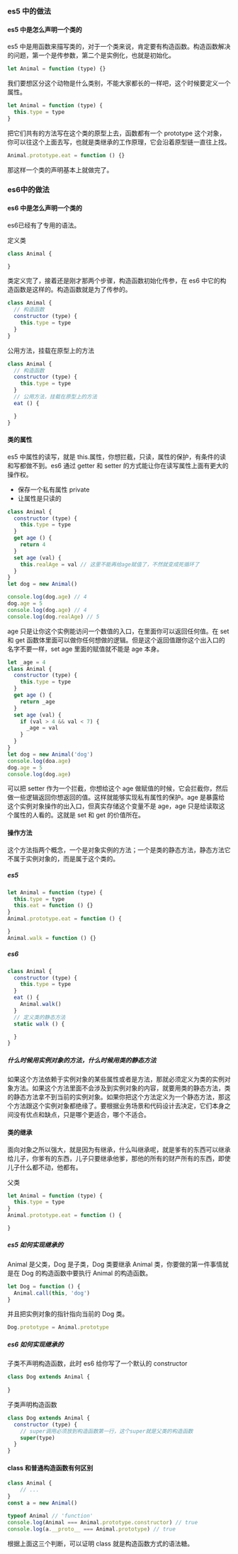 ### es5 中的做法

#### es5 中是怎么声明一个类的

es5 中是用函数来描写类的，对于一个类来说，肯定要有构造函数。构造函数解决的问题，第一个是传参数，第二个是实例化，也就是初始化。

```js
let Animal = function (type) {}
```

我们要想区分这个动物是什么类别，不能大家都长的一样吧，这个时候要定义一个属性。

```js
let Animal = function (type) {
  this.type = type
}
```

把它们共有的方法写在这个类的原型上去，函数都有一个 prototype 这个对象，你可以往这个上面去写，也就是类继承的工作原理，它会沿着原型链一直往上找。

```js
Animal.prototype.eat = function () {}
```

那这样一个类的声明基本上就做完了。



### es6中的做法

#### es6 中是怎么声明一个类的

es6已经有了专用的语法。

定义类

```js
class Animal {

}
```

类定义完了，接着还是刚才那两个步骤，构造函数初始化传参，在 es6 中它的构造函数是这样的。构造函数就是为了传参的。

```js
class Animal {
  // 构造函数
  constructor (type) { 
    this.type = type
  }
}
```

公用方法，挂载在原型上的方法

```js
class Animal {
  // 构造函数
  constructor (type) { 
    this.type = type
  }
  // 公用方法，挂载在原型上的方法
  eat () { 

  }
}
```

#### 类的属性

es5 中属性的读写，就是 this.属性，你想拦截，只读，属性的保护，有条件的读和写都做不到。es6 通过 getter 和 setter 的方式能让你在读写属性上面有更大的操作权。

* 保存一个私有属性 private
* 让属性是只读的

```js
class Animal {
  constructor (type) { 
    this.type = type
  }
  get age () {
    return 4
  }
  set age (val) {
    this.realAge = val // 这里不能再给age赋值了，不然就变成死循环了
  }
}
let dog = new Animal()

console.log(dog.age) // 4
dog.age = 5
console.log(dog.age) // 4
console.log(dog.realAge) // 5
```

age 只是让你这个实例能访问一个数值的入口，在里面你可以返回任何值。在 set 和 get 函数体里面可以做你任何想做的逻辑。但是这个返回值跟你这个出入口的名字不要一样，set age 里面的赋值就不能是 age 本身。

```js
let _age = 4
class Animal {
  constructor (type) { 
    this.type = type
  }
  get age () {
    return _age
  }
  set age (val) {
    if (val > 4 && val < 7) {
      _age = val
    }
  }
}
let dog = new Animal('dog')
console.log(doa.age)
dog.age = 5
console.log(dog.age)
```

可以把 setter 作为一个拦截，你想给这个 age 做赋值的时候，它会拦截你，然后做一些逻辑返回你想返回的值。这样就能够实现私有属性的保护。age 是暴露给这个实例对象操作的出入口，但真实存储这个变量不是 age，age 只是给读取这个属性的人看的。这就是 set 和 get 的价值所在。

#### 操作方法

这个方法指两个概念，一个是对象实例的方法；一个是类的静态方法，静态方法它不属于实例对象的，而是属于这个类的。

##### es5

```js
let Animal = function (type) {
  this.type = type
  this.eat = function () {}
}
Animal.prototype.eat = function () {

}
Animal.walk = function () {}
```

##### es6

```js
class Animal {
  constructor (type) { 
    this.type = type
  }
  eat () { 
    Animal.walk()
  }
  // 定义类的静态方法
  static walk () {

  }
}
```

##### 什么时候用实例对象的方法，什么时候用类的静态方法

如果这个方法依赖于实例对象的某些属性或者是方法，那就必须定义为类的实例对象方法。如果这个方法里面不会涉及到实例对象的内容，就要用类的静态方法，类的静态方法拿不到当前的实例对象。如果你把这个方法定义为一个静态方法，那这个方法跟这个实例对象都绝缘了。要根据业务场景和代码设计去决定，它们本身之间没有优点和缺点，只是哪个更适合，哪个不适合。

#### 类的继承

面向对象之所以强大，就是因为有继承，什么叫继承呢，就是爹有的东西可以继承给儿子，你爹有的东西，儿子只要继承他爹，那他的所有的财产所有的东西，即使儿子什么都不动，他都有。

父类

```js
let Animal = function (type) {
  this.type = type
}
Animal.prototype.eat = function () {

}
```

##### es5 如何实现继承的

Animal 是父类，Dog 是子类，Dog 类要继承 Animal 类，你要做的第一件事情就是在 Dog 的构造函数中要执行 Animal 的构造函数。

```js
let Dog = function () {
  Animal.call(this, 'dog')
}
```

并且把实例对象的指针指向当前的 Dog 类。

```js
Dog.prototype = Animal.prototype
```

##### es6 如何实现继承的

子类不声明构造函数，此时 es6 给你写了一个默认的 constructor

```js
class Dog extends Animal {
        
}
```

子类声明构造函数

```js
class Dog extends Animal {
  constructor (type) {
    // super调用必须放到构造函数第一行，这个super就是父类的构造函数
    super(type)
  }
}
```

#### class 和普通构造函数有何区别

```js
class Animal {
	// ...
}
const a = new Animal()

typeof Animal // 'function'
console.log(Animal === Animal.prototype.constructor) // true
console.log(a.__proto__ === Animal.prototype) // true
```

根据上面这三个判断，可以证明 class 就是构造函数方式的语法糖。